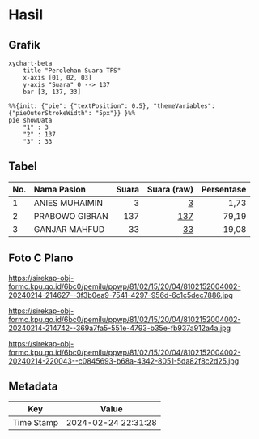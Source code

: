 # Hasil

## Grafik

```mermaid
xychart-beta
    title "Perolehan Suara TPS"
    x-axis [01, 02, 03]
    y-axis "Suara" 0 --> 137
    bar [3, 137, 33]
```

```mermaid
%%{init: {"pie": {"textPosition": 0.5}, "themeVariables": {"pieOuterStrokeWidth": "5px"}} }%%
pie showData
    "1" : 3
    "2" : 137
    "3" : 33
```

## Tabel

| No. | Nama Paslon    | Suara | Suara (raw) | Persentase |
|:--- |:-------------- | -----:| -----------:| ----------:|
| 1   | ANIES MUHAIMIN | 3     | [3][p-1]    | 1,73       |
| 2   | PRABOWO GIBRAN | 137   | [137][p-2]  | 79,19      |
| 3   | GANJAR MAHFUD  | 33    | [33][p-3]   | 19,08      |


[p-1]: https://github.com/gigit-pemilu/pemilu-2024-81-maluku/blob/main/pilpres/hitung-suara/sub/81-maluku/sub/02-maluku-tenggara/sub/15-manyeuw/sub/2004-ngilngof/sub/002-tps/sub/paslon-1.txt
[p-2]: https://github.com/gigit-pemilu/pemilu-2024-81-maluku/blob/main/pilpres/hitung-suara/sub/81-maluku/sub/02-maluku-tenggara/sub/15-manyeuw/sub/2004-ngilngof/sub/002-tps/sub/paslon-2.txt
[p-3]: https://github.com/gigit-pemilu/pemilu-2024-81-maluku/blob/main/pilpres/hitung-suara/sub/81-maluku/sub/02-maluku-tenggara/sub/15-manyeuw/sub/2004-ngilngof/sub/002-tps/sub/paslon-3.txt

## Foto C Plano

https://sirekap-obj-formc.kpu.go.id/6bc0/pemilu/ppwp/81/02/15/20/04/8102152004002-20240214-214627--3f3b0ea9-7541-4297-956d-6c1c5dec7886.jpg

https://sirekap-obj-formc.kpu.go.id/6bc0/pemilu/ppwp/81/02/15/20/04/8102152004002-20240214-214742--369a7fa5-551e-4793-b35e-fb937a912a4a.jpg

https://sirekap-obj-formc.kpu.go.id/6bc0/pemilu/ppwp/81/02/15/20/04/8102152004002-20240214-220043--c0845693-b68a-4342-8051-5da82f8c2d25.jpg


## Metadata

| Key        | Value               |
| ---------- | ------------------- |
| Time Stamp | 2024-02-24 22:31:28 |



